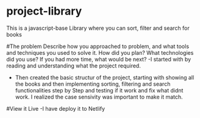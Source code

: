 # project-library

This is a javascript-base Library where you can sort, filter and search for books

#The problem
Describe how you approached to problem, and what tools and techniques you used to solve it. How did you plan? What technologies did you use? If you had more time, what would be next?
-I started with by reading and understanding what the project required.

- Then created the basic structur of the project, starting with showing all the books and then implementing sorting, filtering and search functionalities step by Step and testing if it work and fix what didnt work. I realized the case sensivity was important to make it match.

#View it Live
-I have deploy it to Netlify
